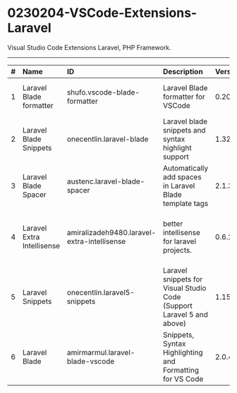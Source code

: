 # 0230204-VSCode-Extensions-Laravel
Visual Studio Code Extensions Laravel, PHP Framework.

---

|   #   | Name                       | ID                                          | Description                                                           | Version | Publisher          | VS Marketplace Link                                                                                                                                                                                |
| :---: | :------------------------- | :------------------------------------------ | :-------------------------------------------------------------------- | :------ | :----------------- | :------------------------------------------------------------------------------------------------------------------------------------------------------------------------------------------------- |
|   1   | Laravel Blade formatter    | shufo.vscode-blade-formatter                | Laravel Blade formatter for VSCode                                    | 0.20.8  | Shuhei Hayashibara | [https://marketplace.visualstudio.com/items?itemName=shufo.vscode-blade-formatter](https://marketplace.visualstudio.com/items?itemName=shufo.vscode-blade-formatter)                               |
|   2   | Laravel Blade Snippets     | onecentlin.laravel-blade                    | Laravel blade snippets and syntax highlight support                   | 1.32.0  | Winnie Lin         | [https://marketplace.visualstudio.com/items?itemName=onecentlin.laravel-blade](https://marketplace.visualstudio.com/items?itemName=onecentlin.laravel-blade)                                       |
|   3   | Laravel Blade Spacer       | austenc.laravel-blade-spacer                | Automatically add spaces in Laravel Blade template tags               | 2.1.3   | Austen Cameron     | [https://marketplace.visualstudio.com/items?itemName=austenc.laravel-blade-spacer](https://marketplace.visualstudio.com/items?itemName=austenc.laravel-blade-spacer)                               |
|   4   | Laravel Extra Intellisense | amiralizadeh9480.laravel-extra-intellisense | better intellisense for laravel projects.                             | 0.6.2   | amir               | [https://marketplace.visualstudio.com/items?itemName=amiralizadeh9480.laravel-extra-intellisense](https://marketplace.visualstudio.com/items?itemName=amiralizadeh9480.laravel-extra-intellisense) |
|   5   | Laravel Snippets           | onecentlin.laravel5-snippets                | Laravel snippets for Visual Studio Code (Support Laravel 5 and above) | 1.15.0  | Winnie Lin         | [https://marketplace.visualstudio.com/items?itemName=onecentlin.laravel5-snippets](https://marketplace.visualstudio.com/items?itemName=onecentlin.laravel5-snippets)                               |
|   6   | Laravel Blade              | amirmarmul.laravel-blade-vscode             | Snippets, Syntax Highlighting and Formatting for VS Code              | 2.0.4   | amirmarmul         | [https://marketplace.visualstudio.com/items?itemName=amirmarmul.laravel-blade-vscode](https://marketplace.visualstudio.com/items?itemName=amirmarmul.laravel-blade-vscode)                         |
